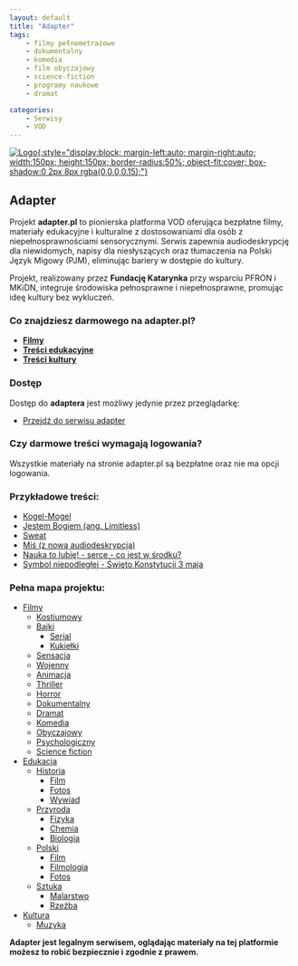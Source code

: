 ```yaml
---
layout: default
title: "Adapter"
tags: 
    - filmy pełnometrażowe
    - dokumentalny
    - komedia
    - film obyczajowy
    - science-fiction
    - programy naukowe
    - dramat

categories:
    - Serwisy
    - VOD
---
```

[![Logo](https://scontent-waw2-1.xx.fbcdn.net/v/t39.30808-6/347625397_3379566318973145_8584177056599892323_n.jpg?_nc_cat=109&ccb=1-7&_nc_sid=6ee11a&_nc_ohc=uIuIqejMdVcQ7kNvwHozLQw&_nc_oc=AdkdN2LsBsnIKHIC95-4rO0P4IKzdO74peoFrD9pXub5GrYKQ-lAbt8NXaCUXrCrzGA&_nc_zt=23&_nc_ht=scontent-waw2-1.xx&_nc_gid=JLTH-h-6soFr5qDy4cKjEQ&oh=00_AfO5Mefw2pJqRIsujX0ELtvAVVLt-sMXbWwoV1glm7p8uQ&oe=684C66BC){:style="display:block; margin-left:auto; margin-right:auto; width:150px; height:150px; border-radius:50%; object-fit:cover; box-shadow:0 2px 8px rgba(0,0,0,0.15);"}](https://adapter.pl)

## Adapter
Projekt **adapter.pl** to pionierska platforma VOD oferująca bezpłatne filmy, materiały edukacyjne i kulturalne z dostosowaniami dla osób z niepełnosprawnościami sensorycznymi. Serwis zapewnia audiodeskrypcję dla niewidomych, napisy dla niesłyszących oraz tłumaczenia na Polski Język Migowy (PJM), eliminując bariery w dostępie do kultury.

Projekt, realizowany przez **Fundację Katarynka** przy wsparciu PFRON i MKiDN, integruje środowiska pełnosprawne i niepełnosprawne, promując ideę kultury bez wykluczeń.

### Co znajdziesz darmowego na adapter.pl?

*   [**Filmy**](https://adapter.pl/katalog/filmy/) 
*   [**Treści edukacyjne**](https://adapter.pl/katalog/edukacja/)
*   [**Treści kultury**](https://adapter.pl/katalog/kultura/)

### Dostęp

Dostęp do **adaptera** jest możliwy jedynie przez przeglądarkę:
* <i class="fa-solid fa-globe"></i>    [Przejdź do serwisu adapter](https://adapter.pl)

### Czy darmowe treści wymagają logowania?

Wszystkie materiały na stronie adapter.pl są bezpłatne oraz nie ma opcji logowania.

### Przykładowe treści:
*   [Kogel-Mogel](https://adapter.pl/filmy/kogel-mogel/)
*   [Jestem Bogiem (ang. Limitless)](https://adapter.pl/filmy/jestem-bogiem/)
*   [Sweat](https://adapter.pl/filmy/sweat/)
*   [Miś (z nową audiodeskrypcją)](https://adapter.pl/filmy/mis-z-nowa-audiodeskrypcja/)
*   [Nauka to lubię! - serce - co jest w środku?](https://adapter.pl/filmy/serce-co-jest-w-srodku/)
*   [Symbol niepodległej - Święto Konstytucji 3 maja](https://adapter.pl/filmy/symbol-niepodleglej-swieto-konstytucji-3-maja/)

### Pełna mapa projektu:

- [Filmy](https://adapter.pl/katalog/filmy/)
  - [Kostiumowy](https://adapter.pl/katalog/filmy/kostiumowy/)
  - [Bajki](https://adapter.pl/katalog/filmy/bajki/)
    - [Serial](https://adapter.pl/katalog/filmy/bajki/serial/)
    - [Kukiełki](https://adapter.pl/katalog/filmy/bajki/kukielki/)
  - [Sensacja](https://adapter.pl/katalog/filmy/sensacja/)
  - [Wojenny](https://adapter.pl/katalog/filmy/wojenny/)
  - [Animacja](https://adapter.pl/katalog/filmy/animacja/)
  - [Thriller](https://adapter.pl/katalog/filmy/thriller/)
  - [Horror](https://adapter.pl/katalog/filmy/horror/)
  - [Dokumentalny](https://adapter.pl/katalog/filmy/dokumentalny/)
  - [Dramat](https://adapter.pl/katalog/filmy/dramat/)
  - [Komedia](https://adapter.pl/katalog/filmy/komedia/)
  - [Obyczajowy](https://adapter.pl/katalog/filmy/obyczajowy/)
  - [Psychologiczny](https://adapter.pl/katalog/filmy/psychologiczny/)
  - [Science fiction](https://adapter.pl/katalog/filmy/science-fiction/)
- [Edukacja](https://adapter.pl/katalog/edukacja/)
  - [Historia](https://adapter.pl/katalog/edukacja/historia/)
    - [Film](https://adapter.pl/katalog/edukacja/historia/film/)
    - [Fotos](https://adapter.pl/katalog/edukacja/historia/fotos/)
    - [Wywiad](https://adapter.pl/katalog/edukacja/historia/wywiad/)
  - [Przyroda](https://adapter.pl/katalog/edukacja/przyroda/)
    - [Fizyka](https://adapter.pl/katalog/edukacja/przyroda/fizyka/)
    - [Chemia](https://adapter.pl/katalog/edukacja/przyroda/chemia/)
    - [Biologia](https://adapter.pl/katalog/edukacja/przyroda/biologia/)
  - [Polski](https://adapter.pl/katalog/edukacja/polski/)
    - [Film](https://adapter.pl/katalog/edukacja/polski/film-polski/)
    - [Filmologia](https://adapter.pl/katalog/edukacja/polski/filmologia/)
    - [Fotos](https://adapter.pl/katalog/edukacja/polski/fotos-lektury/)
  - [Sztuka](https://adapter.pl/katalog/edukacja/sztuka/)
    - [Malarstwo](https://adapter.pl/katalog/edukacja/sztuka/malarstwo/)
    - [Rzeźba](https://adapter.pl/katalog/edukacja/sztuka/rzezba/)
- [Kultura](https://adapter.pl/katalog/kultura/)
  - [Muzyka](https://adapter.pl/katalog/kultura/muzyka/)

**Adapter jest legalnym serwisem, oglądając materiały na tej platformie możesz to robić bezpiecznie i zgodnie z prawem.**


